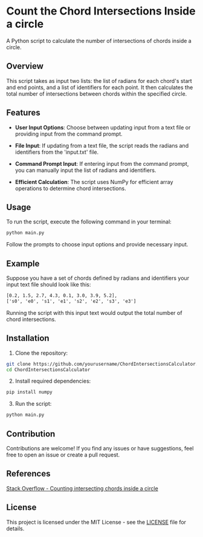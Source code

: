 
# Count the Chord Intersections Inside a circle

A Python script to calculate the number of intersections of chords inside a circle.

## Overview

This script takes as input two lists: the list of radians for each chord's start and end points, and a list of identifiers for each point. It then calculates the total number of intersections between chords within the specified circle.

## Features

- **User Input Options**: Choose between updating input from a text file or providing input from the command prompt.

- **File Input**: If updating from a text file, the script reads the radians and identifiers from the 'input.txt' file.

- **Command Prompt Input**: If entering input from the command prompt, you can manually input the list of radians and identifiers.

- **Efficient Calculation**: The script uses NumPy for efficient array operations to determine chord intersections.

## Usage

To run the script, execute the following command in your terminal:

```bash
python main.py
```

Follow the prompts to choose input options and provide necessary input.

## Example

Suppose you have a set of chords defined by radians and identifiers your input text file should look like this:

```txt
[0.2, 1.5, 2.7, 4.3, 0.1, 3.0, 3.9, 5.2],
['s0', 'e0', 's1', 'e1', 's2', 'e2', 's3', 'e3']
```

Running the script with this input text would output the total number of chord intersections.

## Installation

1. Clone the repository:

```bash
git clone https://github.com/yourusername/ChordIntersectionsCalculator.git
cd ChordIntersectionsCalculator
```

2. Install required dependencies:

```bash
pip install numpy
```

3. Run the script:

```bash
python main.py
```

## Contribution

Contributions are welcome! If you find any issues or have suggestions, feel free to open an issue or create a pull request.

## References

[Stack Overflow - Counting intersecting chords inside a circle](https://stackoverflow.com/questions/77901464/counting-intersecting-chords-inside-a-circle)

## License

This project is licensed under the MIT License - see the [LICENSE](LICENSE) file for details.
